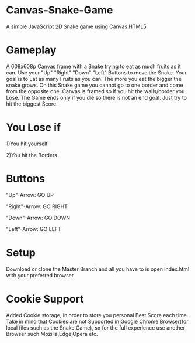 # Canvas-Snake-Game
A simple JavaScript 2D Snake game using Canvas HTML5 

# Gameplay
A 608x608p Canvas frame with a Snake trying to eat as much fruits as it can. Use your "Up" "Right" "Down" "Left" Buttons to move the Snake. Your goal is to Eat as many Fruits as you can. The more you eat the bigger the snake grows. On this Snake game you cannot go to one border and come from the opposite one. Canvas is framed so if you hit the walls/border you Lose. The Game ends only if you die so there is not an end goal. Just try to hit the biggest Score. 

# You Lose if
1)You hit yourself

2)You hit the Borders

# Buttons
"Up"-Arrow: GO UP

"Right"-Arrow: GO RIGHT 

"Down"-Arrow: GO DOWN

"Left"-Arrow: GO LEFT

# Setup
Download or clone the Master Branch and all you have to is open index.html with your preferred browser

# Cookie Support
Added Cookie storage, in order to store you personal Best Score each time. Take in mind that Cookies are not Supported in Google Chrome Browser(for local files such as the Snake Game), so for the full experience use another Browser such Mozilla,Edge,Opera etc.
